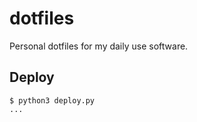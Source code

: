 # dotfiles
Personal dotfiles for my daily use software.

## Deploy
```shell
$ python3 deploy.py
...
```
